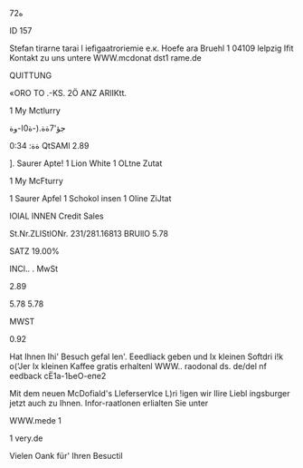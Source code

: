 72ه

ID  157

Stefan  tirarne  tarai  l iefigaatroriemie  e.к.
Hoefe  ara  Bruehl  1
04109  lelpzig
Ifit  Kontakt  zu  uns  untere
WWW.mcdonat dst1 rame.de

QUITTUNG

«ORO  TO .-KS.  2Ö
ANZ  ARlIKtt.

1  My  Mctlurry

جؤ'7ةة.(-ة0ا-وة

0:34
:ةة
QtSAMl
2.89

].  Saurer  Apte!
1
 Lion  White
1  OLtne  Zutat

1  My  McFturry

1  Saurer  Apfel
1  Schokol insen
1  Oline  ZiJtat

lOlAL
INNEN
Credit  Sales

St.Nr.ZLIStlONr.  231/281.16813
BRUllO
5.78

SATZ
19.00%

INCl.. .  MwSt

2.89

5.78
5.78

MWST

0.92

Hat  Ihnen  Ihi'  Besuch  gefal len'.
Eeedliack  geben  und  Ix  kleinen  Softdri i!k
o('Jer  Ix  kleinen  Kaffee  gratis  erhaltenl
WWW.. raodonal ds. de/del nf eedback
сЁ1а-1ЬеО-епе2

Mit  dem  neuen  McDofiald's  Lleferser٧lce
L)ri !igen  wir  Ilire  Liebl ingsburger
jetzt  auch  zu  Ihnen.
Infor-raatlonen  erlialten  Sie  unter

WWW.mede 1

1  very.de

Vielen  Oank  für'  Ihren  Besuctil

